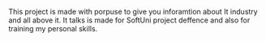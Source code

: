 This project is made with porpuse to give you inforamtion about It industry and all above it. It talks is made for SoftUni project deffence and also for training my personal skills. 




























